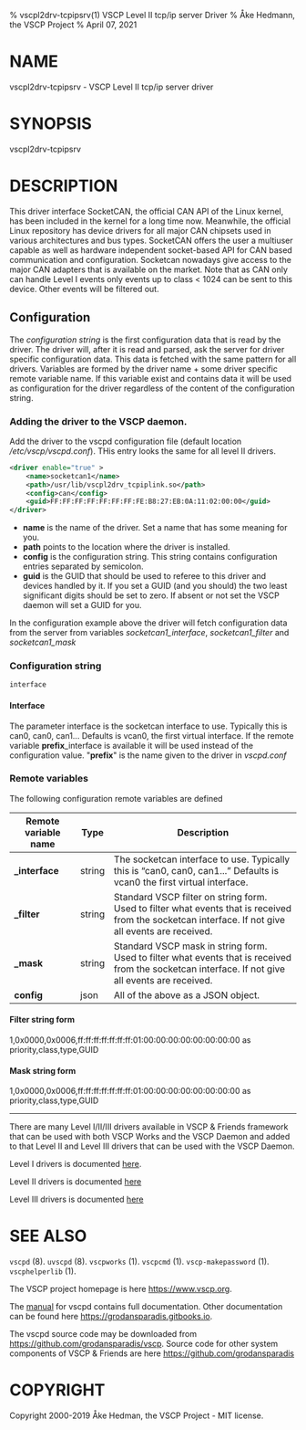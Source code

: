 % vscpl2drv-tcpipsrv(1) VSCP Level II tcp/ip server Driver
% Åke Hedmann, the VSCP Project
% April 07, 2021

# NAME

vscpl2drv-tcpipsrv - VSCP Level II tcp/ip server driver

# SYNOPSIS

vscpl2drv-tcpipsrv

# DESCRIPTION

This driver interface SocketCAN, the official CAN API of the Linux kernel, has been included in the kernel for a long time now. Meanwhile, the official Linux repository has device drivers for all major CAN chipsets used in various architectures and bus types. SocketCAN offers the user a multiuser capable as well as hardware independent socket-based API for CAN based communication and configuration. Socketcan nowadays give access to the major CAN adapters that is available on the market. Note that as CAN only can handle Level I events only events up to class < 1024 can be sent to this device. Other events will be filtered out.

## Configuration

The *configuration string* is the first configuration data that is read by the driver. The driver will, after it is read and parsed, ask the server for driver specific configuration data. This data is fetched with the same pattern for all drivers. Variables are formed by the driver name + some driver specific remote variable name. If this variable exist and contains data it will be used as configuration for the driver regardless of the content of the configuration string.

### Adding the driver to the VSCP daemon.

Add the driver to the vscpd configuration file (default location */etc/vscp/vscpd.conf*). THis entry looks the same for all level II drivers.

```xml
<driver enable="true" >
    <name>socketcan1</name>
    <path>/usr/lib/vscpl2drv_tcpiplink.so</path>
    <config>can</config>
    <guid>FF:FF:FF:FF:FF:FF:FF:FE:B8:27:EB:0A:11:02:00:00</guid>
</driver>
```

* **name** is the name of the driver. Set a name that has some meaning for you.
* **path** points to the location where the driver is installed.
* **config** is the configuration string. This string contains configuration  entries separated by semicolon.
* **guid** is the GUID that should be used to referee to this driver and devices handled by it. If you set a GUID (and you should) the two least significant digits should be set to zero. If absent or not set the VSCP daemon will set a GUID for you.

In the configuration example above the driver will fetch configuration data from the server from variables *socketcan1_interface*, *socketcan1_filter* and  *socketcan1_mask*

### Configuration string

```bash
interface
```

#### Interface

The parameter interface is the socketcan interface to use. Typically this is can0, can0, can1... Defaults is vcan0, the first virtual interface. If the remote variable **prefix**_interface is available it will be used instead of the configuration value. "**prefix**" is the name given to the driver in *vscpd.conf*

### Remote variables

The following configuration remote variables are defined

| Remote variable name | Type   | Description |
 | ------------- | ----   | -----------   |
 | **_interface**    | string | The socketcan interface to use. Typically this is “can0, can0, can1...” Defaults is vcan0 the first virtual interface. |
 | **_filter**       | string | Standard VSCP filter on string form. Used to filter what events that is received from the socketcan interface. If not give all events are received. |
 | **_mask**         | string | Standard VSCP mask in string form.  Used to filter what events that is received from the socketcan interface. If not give all events are received.   |
 | **config** | json | All of the above as a JSON object. |

#### Filter string form
1,0x0000,0x0006,ff:ff:ff:ff:ff:ff:ff:01:00:00:00:00:00:00:00:00 as priority,class,type,GUID

#### Mask string form
1,0x0000,0x0006,ff:ff:ff:ff:ff:ff:ff:01:00:00:00:00:00:00:00:00 as priority,class,type,GUID

---

There are many Level I/II/III drivers available in VSCP & Friends framework that can be used with both VSCP Works and the VSCP Daemon and added to that Level II and Level III drivers that can be used with the VSCP Daemon.

Level I drivers is documented [here](https://grodansparadis.gitbooks.io/the-vscp-daemon/level_i_drivers.html).

Level II drivers is documented [here](https://grodansparadis.gitbooks.io/the-vscp-daemon/level_ii_drivers.html)

Level III drivers is documented [here](https://grodansparadis.gitbooks.io/the-vscp-daemon/level_iii_drivers.html)

# SEE ALSO

`vscpd` (8).
`uvscpd` (8).
`vscpworks` (1).
`vscpcmd` (1).
`vscp-makepassword` (1).
`vscphelperlib` (1).

The VSCP project homepage is here <https://www.vscp.org>.

The [manual](https://grodansparadis.gitbooks.io/the-vscp-daemon) for vscpd contains full documentation. Other documentation can be found here <https://grodansparadis.gitbooks.io>.

The vscpd source code may be downloaded from <https://github.com/grodansparadis/vscp>. Source code for other system components of VSCP & Friends are here <https://github.com/grodansparadis>

# COPYRIGHT
Copyright 2000-2019 Åke Hedman, the VSCP Project - MIT license.




